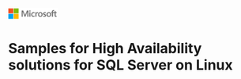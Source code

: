 ![](./media/solutions-microsoft-logo-small.png)
# Samples for High Availability solutions for SQL Server on Linux